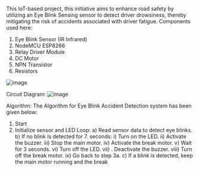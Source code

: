 This IoT-based project, this initiative aims to enhance road safety by utilizing an Eye Blink Sensing sensor to detect driver drowsiness, thereby mitigating the risk of accidents associated with driver fatigue.
Components used here:
1) Eye Blink Sensor (IR Infrared)
2) NodeMCU ESP8266
3) Relay Driver Module
4) DC Motor
5) NPN Transistor
6) Resistors
   
![image](https://github.com/AnanyaBaruaB/IOT_EyeBlinkAccidentAlert/assets/130342684/df5a841f-c021-4a80-b5d6-cfd2278547c5)

Circuit Diagram:
![image](https://github.com/AnanyaBaruaB/IOT_EyeBlinkAccidentAlert/assets/130342684/5d9d1e7f-b76d-40e7-8471-8997dfd9467e)

Algorithm: The Algorithm for Eye Blink Accident Detection system has been given below:
1) Start
2) Initialize sensor and LED Loop:
a) Read sensor data to detect eye blinks.
b) If no blink is detected for 7. seconds:
i) Turn on the LED.
ii) Activate the buzzer.
iii) Stop the main motor.
iv) Activate the break motor.
v) Wait for 3 seconds.
vi) Turn off the LED.
vii) . Deactivate the buzzer.
viii) Turn off the break motor.
ix) Go back to step 3a.
c) If a blink is detected, keep the main motor running and
the break
